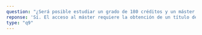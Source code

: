 ```yaml
---
question: "¿Será posible estudiar un grado de 180 créditos y un máster de 60 créditos?"
reponse: 'Sí. El acceso al máster requiere la obtención de un título de grado, independientemente de los créditos que tenga, como ocurre en la mayoría de los países europeos. Sólo en el caso de que el alumno quiera acceder al doctorado, el número de créditos cursados deberá de ser de 300 créditos ECTS.'
type: "q9"
---
```

